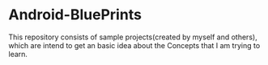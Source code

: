 # Android-BluePrints
This repository consists of sample projects(created by myself and others), which are intend to get an basic idea about the Concepts that I am trying to learn.
